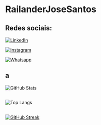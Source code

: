 # RailanderJoseSantos
## Redes sociais:
[![LinkedIn](https://img.shields.io/badge/LinkedIn-000?style=for-the-badge&logo=linkedin&logoColor=0E76A8)](https://www.linkedin.com/in/railander-jose-santos/)

[![Instagram](https://img.shields.io/badge/Instagram-000?style=for-the-badge&logo=instagram)](https://www.instagram.com/railandergm/)

[![Whatsapp](https://img.shields.io/badge/Whatsapp-000?style=for-the-badge&logo=whatsapp)](https://api.whatsapp.com/send?phone=5531991335387&text=Olá%20Railander!)

## a
![GitHub Stats](https://github-readme-stats.vercel.app/api?username=RailanderJoseSantos&show_icons=true&theme=algolia&bg_color=0D1117&border_color=30A3DC&icon_color=30A3DC&title_color=E94D5F&text_color=00FF00)
##
![Top Langs](https://github-readme-stats-git-masterrstaa-rickstaa.vercel.app/api/top-langs/?username=RailanderJoseSantos&bg_color=000&border_color=30A3DC&title_color=E94D5F&text_color=FFF)

##
[![GitHub Streak](https://streak-stats.demolab.com/?user=RailanderJoseSantos&theme=bear&background=000&border=30A3DC&dates=FFF)](https://git.io/streak-stats)
